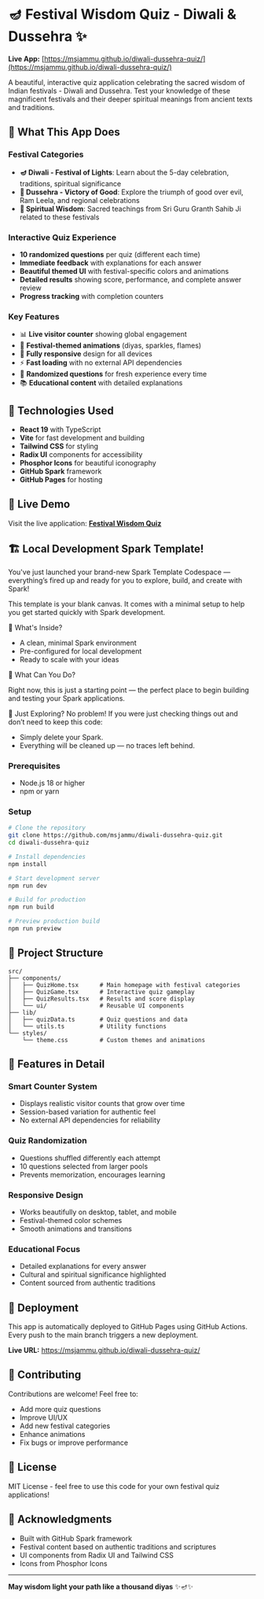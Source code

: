 # 🪔 Festival Wisdom Quiz - Diwali & Dussehra ✨

**Live App:** [https://msjammu.github.io/diwali-dussehra-quiz/](https://msjammu.github.io/diwali-dussehra-quiz/)

A beautiful, interactive quiz application celebrating the sacred wisdom of Indian festivals - Diwali and Dussehra. Test your knowledge of these magnificent festivals and their deeper spiritual meanings from ancient texts and traditions.

## 🎯 **What This App Does**

### **Festival Categories**
- **🪔 Diwali - Festival of Lights**: Learn about the 5-day celebration, traditions, spiritual significance
- **🏹 Dussehra - Victory of Good**: Explore the triumph of good over evil, Ram Leela, and regional celebrations  
- **📿 Spiritual Wisdom**: Sacred teachings from Sri Guru Granth Sahib Ji related to these festivals

### **Interactive Quiz Experience**
- **10 randomized questions** per quiz (different each time)
- **Immediate feedback** with explanations for each answer
- **Beautiful themed UI** with festival-specific colors and animations
- **Detailed results** showing score, performance, and complete answer review
- **Progress tracking** with completion counters

### **Key Features**
- 📊 **Live visitor counter** showing global engagement
- 🎨 **Festival-themed animations** (diyas, sparkles, flames)
- 📱 **Fully responsive** design for all devices
- ⚡ **Fast loading** with no external API dependencies
- 🔄 **Randomized questions** for fresh experience every time
- 📚 **Educational content** with detailed explanations

## 🚀 **Technologies Used**
- **React 19** with TypeScript
- **Vite** for fast development and building
- **Tailwind CSS** for styling
- **Radix UI** components for accessibility
- **Phosphor Icons** for beautiful iconography
- **GitHub Spark** framework
- **GitHub Pages** for hosting

## 🌟 **Live Demo**
Visit the live application: **[Festival Wisdom Quiz](https://msjammu.github.io/diwali-dussehra-quiz/)**

## 🏗️ **Local Development** Spark Template!
You've just launched your brand-new Spark Template Codespace — everything’s fired up and ready for you to explore, build, and create with Spark!

This template is your blank canvas. It comes with a minimal setup to help you get started quickly with Spark development.

🚀 What's Inside?
- A clean, minimal Spark environment
- Pre-configured for local development
- Ready to scale with your ideas
  
🧠 What Can You Do?

Right now, this is just a starting point — the perfect place to begin building and testing your Spark applications.

🧹 Just Exploring?
No problem! If you were just checking things out and don’t need to keep this code:

- Simply delete your Spark.
- Everything will be cleaned up — no traces left behind.

### **Prerequisites**
- Node.js 18 or higher
- npm or yarn

### **Setup**
```bash
# Clone the repository
git clone https://github.com/msjammu/diwali-dussehra-quiz.git
cd diwali-dussehra-quiz

# Install dependencies
npm install

# Start development server
npm run dev

# Build for production
npm run build

# Preview production build
npm run preview
```

## 📁 **Project Structure**
```
src/
├── components/
│   ├── QuizHome.tsx      # Main homepage with festival categories
│   ├── QuizGame.tsx      # Interactive quiz gameplay
│   ├── QuizResults.tsx   # Results and score display
│   └── ui/               # Reusable UI components
├── lib/
│   ├── quizData.ts       # Quiz questions and data
│   └── utils.ts          # Utility functions
└── styles/
    └── theme.css         # Custom themes and animations
```

## 🎨 **Features in Detail**

### **Smart Counter System**
- Displays realistic visitor counts that grow over time
- Session-based variation for authentic feel
- No external API dependencies for reliability

### **Quiz Randomization**
- Questions shuffled differently each attempt
- 10 questions selected from larger pools
- Prevents memorization, encourages learning

### **Responsive Design**
- Works beautifully on desktop, tablet, and mobile
- Festival-themed color schemes
- Smooth animations and transitions

### **Educational Focus**
- Detailed explanations for every answer
- Cultural and spiritual significance highlighted
- Content sourced from authentic traditions

## 🚀 **Deployment**
This app is automatically deployed to GitHub Pages using GitHub Actions. Every push to the main branch triggers a new deployment.

**Live URL:** https://msjammu.github.io/diwali-dussehra-quiz/

## 🤝 **Contributing**
Contributions are welcome! Feel free to:
- Add more quiz questions
- Improve UI/UX
- Add new festival categories
- Enhance animations
- Fix bugs or improve performance

## 📄 **License**
MIT License - feel free to use this code for your own festival quiz applications!

## 🙏 **Acknowledgments**
- Built with GitHub Spark framework
- Festival content based on authentic traditions and scriptures
- UI components from Radix UI and Tailwind CSS
- Icons from Phosphor Icons

---

**May wisdom light your path like a thousand diyas** ✨🪔✨
